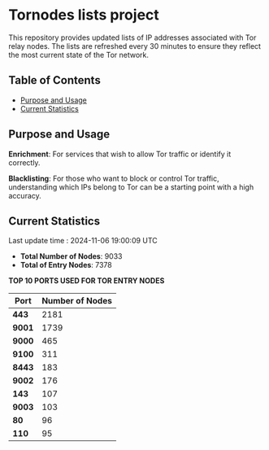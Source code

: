 # Tornodes lists project

This repository provides updated lists of IP addresses associated with Tor relay nodes. The lists are refreshed every 30 minutes to ensure they reflect the most current state of the Tor network.

## Table of Contents

- [Purpose and Usage](#purpose-and-usage)
- [Current Statistics](#current-statistics)


## Purpose and Usage

**Enrichment**: For services that wish to allow Tor traffic or identify it correctly.

**Blacklisting**: For those who want to block or control Tor traffic, understanding which IPs belong to Tor can be a starting point with a high accuracy.

## Current Statistics

Last update time : 2024-11-06 19:00:09 UTC

- **Total Number of Nodes**: 9033
- **Total of Entry Nodes**: 7378

**TOP 10 PORTS USED FOR TOR ENTRY NODES**

| **Port** | **Number of Nodes** |
|------|-----------------|
| **443**   | 2181  |
| **9001**   | 1739  |
| **9000**   | 465  |
| **9100**   | 311  |
| **8443**   | 183  |
| **9002**   | 176  |
| **143**   | 107  |
| **9003**   | 103  |
| **80**   | 96  |
| **110**   | 95  |

